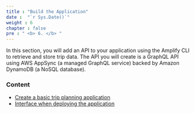 ```yaml
---
title : "Build the Application"
date :  "`r Sys.Date()`" 
weight : 6
chapter : false
pre : " <b> 6. </b> "
---
```


In this section, you will add an API to your application using the Amplify CLI to retrieve and store trip data. The API you will create is a GraphQL API using AWS AppSync (a managed GraphQL service) backed by Amazon DynamoDB (a NoSQL database).

### Content
  - [Create a basic trip planning application](6.1-createProgram/)
  - [Interface when deploying the application](6.2-interface/)

  
